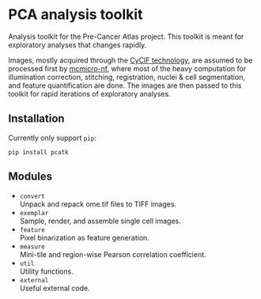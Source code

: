 # PCA analysis toolkit

Analysis toolkit for the Pre-Cancer Atlas project. This toolkit is meant for exploratory analyses that changes rapidly. 

Images, mostly acquired through the [CyCIF technology](https://www.cycif.org/), are assumed to be processed first by [mcmicro-nf](https://github.com/labsyspharm/mcmicro-nf), where most of the heavy computation for illumination correction, stitching, registration, nuclei & cell segmentation, and feature quantification are done. The images are then passed to this toolkit for rapid iterations of exploratory analyses.

## Installation
Currently only support `pip`:
```
pip install pcatk
```

## Modules
* `convert`  
   Unpack and repack ome.tif files to TIFF images.
* `exemplar`  
   Sample, render, and assemble single cell images.
* `feature`  
   Pixel binarization as feature generation.
* `measure`  
   Mini-tile and region-wise Pearson correlation coefficient.
* `util`  
   Utility functions.
* `external`  
   Useful external code.
